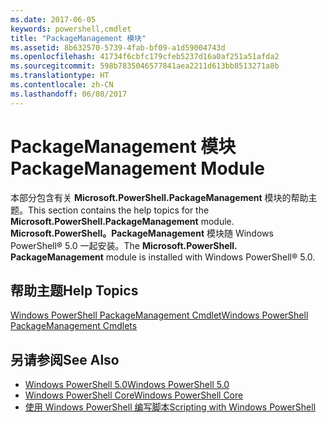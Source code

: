```yaml
---
ms.date: 2017-06-05
keywords: powershell,cmdlet
title: "PackageManagement 模块"
ms.assetid: 8b632570-5739-4fab-bf09-a1d59004743d
ms.openlocfilehash: 41734f6cbfc179cfeb5237d16a0af251a51afda2
ms.sourcegitcommit: 598b7835046577841aea2211d613bb8513271a8b
ms.translationtype: HT
ms.contentlocale: zh-CN
ms.lasthandoff: 06/08/2017
---
```

# <a name="packagemanagement-module"></a><span data-ttu-id="df68f-103">PackageManagement 模块</span><span class="sxs-lookup"><span data-stu-id="df68f-103">PackageManagement Module</span></span>
<span data-ttu-id="df68f-104">本部分包含有关 **Microsoft.PowerShell.PackageManagement** 模块的帮助主题。</span><span class="sxs-lookup"><span data-stu-id="df68f-104">This section contains the help topics for the **Microsoft.PowerShell.PackageManagement** module.</span></span> <span data-ttu-id="df68f-105">**Microsoft.PowerShell。PackageManagement** 模块随 Windows PowerShell® 5.0 一起安装。</span><span class="sxs-lookup"><span data-stu-id="df68f-105">The **Microsoft.PowerShell. PackageManagement** module is installed with Windows PowerShell® 5.0.</span></span>

## <a name="help-topics"></a><span data-ttu-id="df68f-106">帮助主题</span><span class="sxs-lookup"><span data-stu-id="df68f-106">Help Topics</span></span>
[<span data-ttu-id="df68f-107">Windows PowerShell PackageManagement Cmdlet</span><span class="sxs-lookup"><span data-stu-id="df68f-107">Windows PowerShell PackageManagement Cmdlets</span></span>](http://technet.microsoft.com/library/dn890706(v=wps.640).aspx)

## <a name="see-also"></a><span data-ttu-id="df68f-108">另请参阅</span><span class="sxs-lookup"><span data-stu-id="df68f-108">See Also</span></span>
- [<span data-ttu-id="df68f-109">Windows PowerShell 5.0</span><span class="sxs-lookup"><span data-stu-id="df68f-109">Windows PowerShell 5.0</span></span>](Windows-PowerShell-5.0.md)
- [<span data-ttu-id="df68f-110">Windows PowerShell Core</span><span class="sxs-lookup"><span data-stu-id="df68f-110">Windows PowerShell Core</span></span>](https://technet.microsoft.com/en-us/library/4b75f1e4-f327-48f3-92ab-bf5435094d41)
- [<span data-ttu-id="df68f-111">使用 Windows PowerShell 编写脚本</span><span class="sxs-lookup"><span data-stu-id="df68f-111">Scripting with Windows PowerShell</span></span>](../../getting-started/fundamental/Scripting-with-Windows-PowerShell.md)

